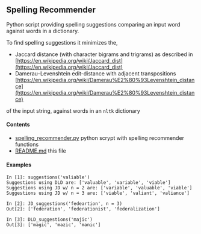 
## Spelling Recommender

Python script providing spelling suggestions comparing an input word
against words in a dictionary. 

To find spelling suggestions it minimizes the,

* Jaccard distance (with character bigrams and trigrams) as described in 
[https://en.wikipedia.org/wiki/Jaccard_dist](https://en.wikipedia.org/wiki/Jaccard_dist)
* Damerau–Levenshtein edit-distance with adjacent transpositions [https://en.wikipedia.org/wiki/Damerau%E2%80%93Levenshtein_distance](https://en.wikipedia.org/wiki/Damerau%E2%80%93Levenshtein_distance)

of the input string, against words in an `nltk` dictionary

#### Contents 
* [spelling_recommender.py](spelling_recommender.py) python scrypt with 
spelling recommender functions
* [README.md](README.md) this file


#### Examples

```
In [1]: suggestions('valiable')
Suggestions using DLD are: ['valuable', 'variable', 'viable']
Suggestions using JD w/ n = 2 are: ['variable', 'valuable', 'viable']
Suggestions using JD w/ n = 3 are: ['viable', 'valiant', 'valiance']

In [2]: JD_suggestions('fedeartion', n = 3)
Out[2]: ['federation', 'federationist', 'federalization']

In [3]: DLD_suggestions('majic')
Out[3]: ['magic', 'mazic', 'manic']
```

